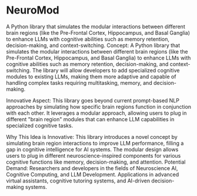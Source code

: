 # NeuroMod
A Python library that simulates the modular interactions between different brain regions (like the Pre-Frontal Cortex, Hippocampus, and Basal Ganglia) to enhance LLMs with cognitive abilities such as memory retention, decision-making, and context-switching.
Concept:
A Python library that simulates the modular interactions between different brain regions (like the Pre-Frontal Cortex, Hippocampus, and Basal Ganglia) to enhance LLMs with cognitive abilities such as memory retention, decision-making, and context-switching. The library will allow developers to add specialized cognitive modules to existing LLMs, making them more adaptive and capable of handling complex tasks requiring multitasking, memory, and decision-making.

Innovative Aspect:
This library goes beyond current prompt-based NLP approaches by simulating how specific brain regions function in conjunction with each other. It leverages a modular approach, allowing users to plug in different "brain region" modules that can enhance LLM capabilities in specialized cognitive tasks.

Why This Idea is Innovative:
This library introduces a novel concept by simulating brain region interactions to improve LLM performance, filling a gap in cognitive intelligence for AI systems.
The modular design allows users to plug in different neuroscience-inspired components for various cognitive functions like memory, decision-making, and attention.
Potential Demand:
Researchers and developers in the fields of Neuroscience AI, Cognitive Computing, and LLM Development.
Applications in advanced virtual assistants, cognitive tutoring systems, and AI-driven decision-making systems.
